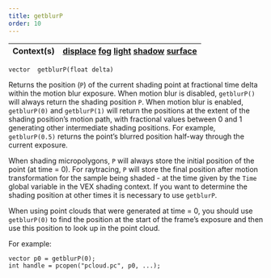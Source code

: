 ```yaml
---
title: getblurP
order: 10
---
```

| Context(s) | [displace](../contexts/displace.html)  [fog](../contexts/fog.html)  [light](../contexts/light.html)  [shadow](../contexts/shadow.html)  [surface](../contexts/surface.html) |
| --- | --- |

`vector  getblurP(float delta)`

Returns the position (`P`) of the current shading point at fractional time delta within the motion blur exposure. When motion blur is disabled, `getblurP()` will always return the shading position `P`. When motion blur is enabled, `getblurP(0)` and `getblurP(1)` will return the positions at the extent of the shading position’s motion path, with fractional values between 0 and 1 generating other intermediate shading positions. For example, `getblurP(0.5)` returns the point’s blurred position half-way through the current exposure.

When shading micropolygons, `P` will always store the initial position of the point (at time = 0). For raytracing, `P` will store the final position after motion transformation for the sample being shaded - at the time given by the `Time` global variable in the VEX shading context. If you want to determine the shading position at other times it is necessary to use `getblurP`.

When using point clouds that were generated at time = 0, you should use `getblurP(0)` to find the position at the start of the frame’s exposure and then use this position to look up in the point cloud.

For example:

```vex
vector p0 = getblurP(0);
int handle = pcopen("pcloud.pc", p0, ...);
```
